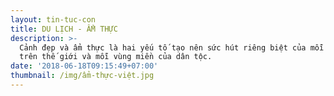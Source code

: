 ```yaml
---
layout: tin-tuc-con
title: DU LỊCH - ẨM THỰC
description: >-
  Cảnh đẹp và ẩm thực là hai yếu tố tạo nên sức hút riêng biệt của mỗi quốc gia
  trên thế giới và mỗi vùng miền của dân tộc.
date: '2018-06-18T09:15:49+07:00'
thumbnail: /img/ẩm-thực-việt.jpg
---
```

